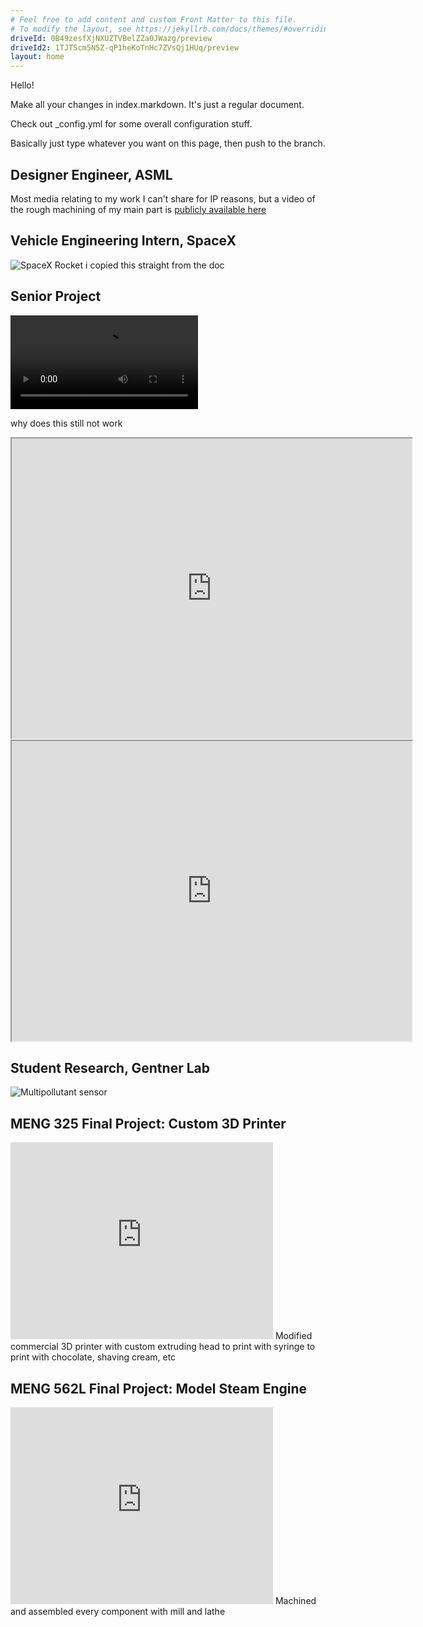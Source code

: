 ```yaml
---
# Feel free to add content and custom Front Matter to this file.
# To modify the layout, see https://jekyllrb.com/docs/themes/#overriding-theme-defaults
driveId: 0B49zesfXjNXUZTVBelZZa0JWazg/preview
driveId2: 1TJTScm5N5Z-qP1heKoTnHc7ZVsQj1HUq/preview
layout: home
---
```


Hello!

Make all your changes in index.markdown. It's just a regular document.

Check out _config.yml for some overall configuration stuff.

Basically just type whatever you want on this page, then push to the branch.

## Designer Engineer, ASML
Most media relating to my work I can't share for IP reasons, but a video of the rough machining of my main part is [publicly available here](https://www.youtube.com/watch?v=3UsKrDwd37k)

## Vehicle Engineering Intern, SpaceX
![SpaceX Rocket](/spacex.jpg)
i copied this straight from the doc

## Senior Project
![video](/MC-Five.mp4)

why does this still not work

<iframe src="https://drive.google.com/file/d/1TJTScm5N5Z-qP1heKoTnHc7ZVsQj1HUq/preview" width="640" height="480"></iframe>
<iframe src="https://drive.google.com/file/d/0B49zesfXjNXUZTVBelZZa0JWazg/preview" width="640" height="480"></iframe>

## Student Research, Gentner Lab
![Multipollutant sensor](/sensor.png)

## MENG 325 Final Project: Custom 3D Printer
<iframe width="420" height="315" src="https://www.youtube.com/watch?v=eGk6nSUrTAs" frameborder="0" allowfullscreen></iframe>
Modified commercial 3D printer with custom extruding head to print with syringe to print with chocolate, shaving cream, etc

## MENG 562L Final Project: Model Steam Engine
<iframe width="420" height="315" src="https://www.youtube.com/watch?v=W5o21o_sNfA&feature=youtu.be" frameborder="0" allowfullscreen></iframe>
Machined and assembled every component with mill and lathe

